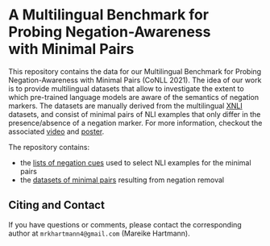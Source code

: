 # A Multilingual Benchmark for Probing Negation-Awareness <br/> with Minimal Pairs
This repository contains the data for our Multilingual Benchmark for Probing Negation-Awareness with Minimal Pairs (CoNLL 2021). The idea of our work is to provide multilingual datasets that allow to investigate the extent to which pre-trained language models are aware of the semantics of negation markers. The datasets are manually derived from the multilingual [XNLI](https://github.com/facebookresearch/XNLI) datasets, and consist of minimal pairs of NLI examples that only differ in the presence/absence of a negation marker. For more information, checkout the associated [video](https://drive.google.com/file/d/1TaF1vYWRyedG-uNJzdBak7lHls6up06l/view?usp=sharing) and [poster](./poster_negation_conll.pdf).

The repository contains:
- the [lists of negation cues](./data/negation_cues) used to select NLI examples for the minimal pairs
- the [datasets of minimal pairs](./data/minimal_pairs) resulting from negation removal

## Citing and Contact 
If you have questions or comments, please contact the corresponding author at `mrkhartmann4@gmail.com` (Mareike Hartmann).


